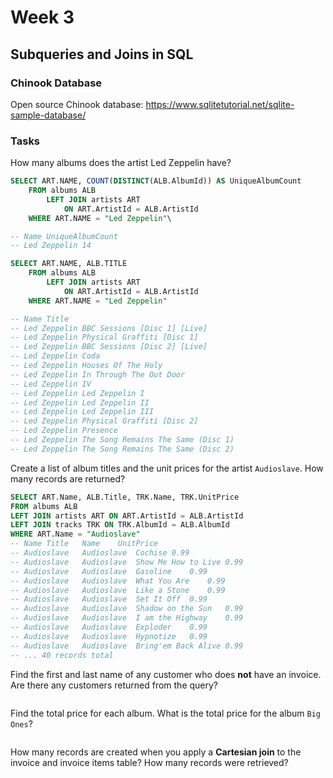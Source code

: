 # Week 3
## Subqueries and Joins in SQL
### Chinook Database
Open source Chinook database: https://www.sqlitetutorial.net/sqlite-sample-database/

### Tasks

How many albums does the artist Led Zeppelin have?

```sql
SELECT ART.NAME, COUNT(DISTINCT(ALB.AlbumId)) AS UniqueAlbumCount
    FROM albums ALB
        LEFT JOIN artists ART
            ON ART.ArtistId = ALB.ArtistId
    WHERE ART.NAME = "Led Zeppelin"\

-- Name UniqueAlbumCount
-- Led Zeppelin 14

SELECT ART.NAME, ALB.TITLE
    FROM albums ALB
        LEFT JOIN artists ART
            ON ART.ArtistId = ALB.ArtistId
    WHERE ART.NAME = "Led Zeppelin"

-- Name Title
-- Led Zeppelin	BBC Sessions [Disc 1] [Live]
-- Led Zeppelin	Physical Graffiti [Disc 1]
-- Led Zeppelin	BBC Sessions [Disc 2] [Live]
-- Led Zeppelin	Coda
-- Led Zeppelin	Houses Of The Holy
-- Led Zeppelin	In Through The Out Door
-- Led Zeppelin	IV
-- Led Zeppelin	Led Zeppelin I
-- Led Zeppelin	Led Zeppelin II
-- Led Zeppelin	Led Zeppelin III
-- Led Zeppelin	Physical Graffiti [Disc 2]
-- Led Zeppelin	Presence
-- Led Zeppelin	The Song Remains The Same (Disc 1)
-- Led Zeppelin	The Song Remains The Same (Disc 2)
```

Create a list of album titles and the unit prices for the artist `Audioslave`. How many records are returned?

```sql
SELECT ART.Name, ALB.Title, TRK.Name, TRK.UnitPrice
FROM albums ALB
LEFT JOIN artists ART ON ART.ArtistId = ALB.ArtistId
LEFT JOIN tracks TRK ON TRK.AlbumId = ALB.AlbumId 
WHERE ART.Name = "Audioslave"
-- Name	Title	Name	UnitPrice
-- Audioslave	Audioslave	Cochise	0.99
-- Audioslave	Audioslave	Show Me How to Live	0.99
-- Audioslave	Audioslave	Gasoline	0.99
-- Audioslave	Audioslave	What You Are	0.99
-- Audioslave	Audioslave	Like a Stone	0.99
-- Audioslave	Audioslave	Set It Off	0.99
-- Audioslave	Audioslave	Shadow on the Sun	0.99
-- Audioslave	Audioslave	I am the Highway	0.99
-- Audioslave	Audioslave	Exploder	0.99
-- Audioslave	Audioslave	Hypnotize	0.99
-- Audioslave	Audioslave	Bring'em Back Alive	0.99
-- ... 40 records total 

```

Find the first and last name of any customer who does **not** have an invoice. Are there any customers returned from the query?

```sql

```

Find the total price for each album. What is the total price for the album `Big Ones`?

```sql

```

How many records are created when you apply a **Cartesian join** to the invoice and invoice items table? How many records were retrieved?

``` sql

```
